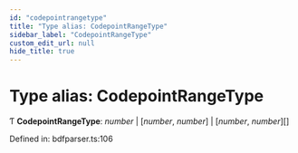 ```yaml
---
id: "codepointrangetype"
title: "Type alias: CodepointRangeType"
sidebar_label: "CodepointRangeType"
custom_edit_url: null
hide_title: true
---
```


# Type alias: CodepointRangeType

Ƭ **CodepointRangeType**: *number* \| [*number*, *number*] \| [*number*, *number*][]

Defined in: bdfparser.ts:106
